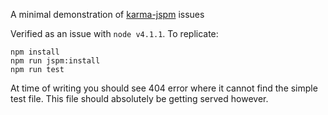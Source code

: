 A minimal demonstration of [karma-jspm](https://github.com/Workiva/karma-jspm/) issues

Verified as an issue with `node v4.1.1`. To replicate:

	npm install
	npm run jspm:install
	npm run test

At time of writing you should see  404 error where it cannot find the simple test file. This file should absolutely be getting served however.